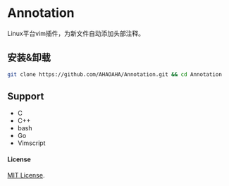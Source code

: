 # Annotation

Linux平台vim插件，为新文件自动添加头部注释。

## 安装&卸载

```bash
git clone https://github.com/AHAOAHA/Annotation.git && cd Annotation
```



## Support

- C
- C++
- bash
- Go
- Vimscript

#### License

[MIT License](https://github.com/AHAOAHA/comment-info/blob/master/LICENSE).


